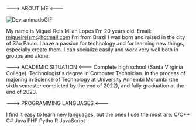 ---> ABOUT ME <---

![Dev_animadoGIF](https://user-images.githubusercontent.com/81648671/206015031-2db52576-604b-4a3a-a2de-6aeebe0a02ed.gif)

My name is Miguel Reis Milan Lopes
I'm 20 years old.
Email: miguelreism@hotmail.com
I'm from Brazil
I was born and raised in the city of São Paulo.
I have a passion for technology and for learning new things, especially create them.
I can socialize easily and work very well both in groups and alone.

---> ACADEMIC SITUATION <---
Complete high school (Santa Virginia College).
Technologist's degree in Computer Technician.
In the process of majoring in Science of Technology at University Anhembi Morumbi (the sixth semester completed by the end of 2022), and fully graduation at the end of 2023.


---> PROGRAMMING LANGUAGES <---

I find it easy to learn new languages, but the ones I use the most are:
C/C++
C#
Java
PHP
Pytho
R
JavaScript

